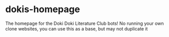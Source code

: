 # dokis-homepage
The homepage for the Doki Doki Literature Club bots!
No running your own clone websites, you can use this as a base, but may not duplicate it
